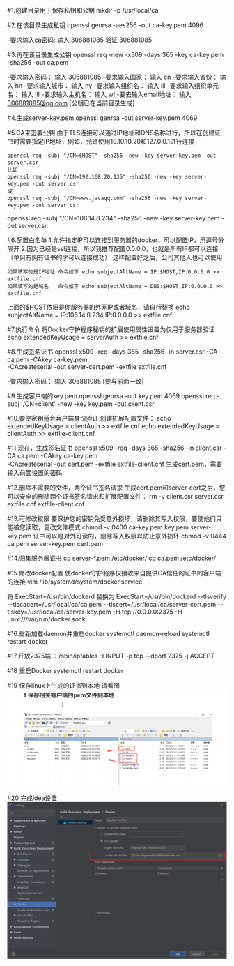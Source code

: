 #1.创建目录用于保存私钥和公钥
mkdir -p /usr/local/ca


#2.在该目录生成私钥
openssl genrsa -aes256 -out ca-key.pem 4096

-要求输入ca密码:
输入 306881085
验证 306881085


#3.再在该目录生成公钥
openssl req -new -x509 -days 365 -key ca-key.pem -sha256 -out ca.pem

-要求输入密码：
输入 306881085
-要求输入国家：
输入 cn
-要求输入省份：
输入 hn
-要求输入城市：
输入 ny
-要求输入组织名：
输入 lll
-要求输入组织单元名：
输入 lll
-要求输入主机名：
输入 wl
-要去输入email地址：
输入 306881085@qq.com
[公钥已在当前目录生成]




#4.生成server-key.pem
openssl genrsa -out server-key.pem 4069



#5.CA来签署公钥
由于TLS连接可以通过IP地址和DNS名称进行，所以在创建证书时需要指定IP地址，例如，允许使用10.10.10.20和127.0.0.1进行连接
```
openssl req -subj "/CN=$HOST" -sha256 -new -key server-key.pem -out server.csr
比如
openssl req -subj "/CN=192.168.20.135" -sha256 -new -key server-key.pem -out server.csr
或
openssl req -subj "/CN=www.javaqq.com" -sha256 -new -key server-key.pem -out server.csr
```
openssl req -subj "/CN=106.14.8.234" -sha256 -new -key server-key.pem -out server.csr


#6.配置白名单
1.允许指定IP可以连接到服务器的docker，可以配置IP，用逗号分隔开
2.因为已经是ssl连接，所以我推荐配置0.0.0.0，也就是所有IP都可以连接（单只有拥有证书的才可以连接成功）
这样配置好之后，公司其他人也可以使用
```
如果填写的是IP地址 命令如下 echo subjectAltName = IP:$HOST,IP:0.0.0.0 >> extfile.cnf
如果填写的是域名   命令如下 echo subjectAltName = DNS:$HOST,IP:0.0.0.0 >> extfile.cnf
```
上面的$HOST依旧是你服务器的外网IP或者域名，请自行替换
echo subjectAltName = IP:106.14.8.234,IP:0.0.0.0 >> extfile.cnf


#7.执行命令
将Docker守护程序秘钥的扩展使用属性设置为仅用于服务器验证
echo extendedKeyUsage = serverAuth >> extfile.cnf


#8.生成签名证书
openssl x509 -req -days 365 -sha256 -in server.csr -CA ca.pem -CAkey ca-key.pem \
-CAcreateserial -out server-cert.pem -extfile extfile.cnf

-要求输入密码：
输入 306881085  [要与前面一致]


#9.生成客户端的key.pem
openssl genrsa -out key.pem 4069
openssl req -subj '/CN=client' -new -key key.pem -out client.csr


#10.要使密钥适合客户端身份验证
创建扩展配置文件：
echo extendedKeyUsage = clientAuth >> extfile.cnf
echo extendedKeyUsage = clientAuth >> extfile-client.cnf



#11.现在，生成签名证书
openssl x509 -req -days 365 -sha256 -in client.csr -CA ca.pem -CAkey ca-key.pem \
-CAcreateserial -out cert.pem -extfile extfile-client.cnf
生成cert.pem，需要输入前面设置的密码


#12.删除不需要的文件，两个证书签名请求
生成cert.pem和server-cert之后，您可以安全的删除两个证书签名请求和扩展配置文件：
rm -v client.csr server.csr extfile.cnf extfile-client.cnf


#13.可修改权限
要保护您的密钥免受意外损坏，请删除其写入权限，要使他们只能被您读取，更改文件模式
chmod -v 0400 ca-key.pem key.pem server-key.pem
证书可以是对外可读的，删除写入权限以防止意外损坏
chmod -v 0444 ca.pem server-key.pem cert.pem


#14.归集服务器证书
cp server-*.pem /etc/docker/
cp ca.pem /etc/docker/

#15.修改docker配置
使docker守护程序仅接收来自提供CA信任的证书的客户端的连接
vim /lib/systemd/system/docker.service

将
ExecStart=/usr/bin/dockerd
替换为
ExecStart=/usr/bin/dockerd --tlsverify --tlscacert=/usr/local/ca/ca.pem --tlscert=/usr/local/ca/server-cert.pem --tlskey=/usr/local/ca/server-key.pem -H tcp://0.0.0.0:2375 -H unix:///var/run/docker.sock

#16.重新加载daemon并重启docker
systemctl daemon-reload
systemctl restart docker

#17.开放2375端口
/sbin/iptables -I INPUT -p tcp --dport 2375 -j ACCEPT

#18 重启Docker
systemctl restart docker

#19 保存linux上生成的证书到本地
请看图
![avatar](pem.png)

#20 完成idea设置
![avatar](指定idea的docker插件需要使用的证书目录.png)


